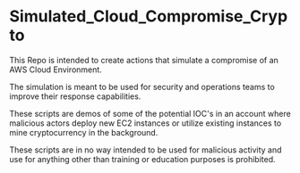 # Simulated_Cloud_Compromise_Crypto

This Repo is intended to create actions that simulate a compromise of an AWS Cloud Environment. 

The simulation is meant to be used for security and operations teams to improve their response capabilities.

These scripts are demos of some of the potential IOC's in an account where malicious actors deploy new EC2 instances or utilize existing instances to mine cryptocurrency in the background. 

These scripts are in no way intended to be used for malicious activity and use for anything other than training or education purposes is prohibited.
